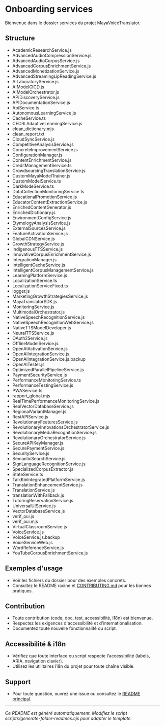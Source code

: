 # Onboarding services

Bienvenue dans le dossier services du projet MayaVoiceTranslator.

## Structure

- AcademicResearchService.js
- AdvancedAudioCompressionService.js
- AdvancedAudioCorpusService.js
- AdvancedCorpusEnrichmentService.js
- AdvancedMonetizationService.js
- AdvancedStreamingLipReadingService.js
- AILaboratoryService.js
- AIModelCICD.js
- AIModelOrchestrator.js
- APIDiscoveryService.js
- APIDocumentationService.js
- ApiService.ts
- AutonomousLearningService.js
- CacheService.ts
- CECRLAdaptiveLearningService.js
- clean_dictionary.mjs
- clean_report.txt
- CloudSyncService.js
- CompetitiveAnalysisService.js
- ConcreteImprovementService.js
- ConfigurationManager.js
- ContentEnrichmentService.js
- CreditManagementService.ts
- CrowdsourcingTranslationService.js
- CustomMayaModelTrainer.js
- CustomModelService.ts
- DarkModeService.ts
- DataCollectionMonitoringService.ts
- EducationalPromotionService.js
- EducatorContentExtractionService.js
- EnrichedContentGenerator.js
- EnrichedDictionary.js
- EnvironmentConfigService.js
- EtymologyAnalysisService.js
- ExternalSourcesService.js
- FeatureActivationService.js
- GlobalCDNService.js
- GrowthStrategyService.js
- IndigenousTTSService.js
- InnovativeCorpusEnrichmentService.js
- IntegrationManager.js
- IntelligentCacheService.js
- IntelligentCorpusManagementService.js
- LearningPlatformService.js
- LocalizationService.ts
- LocalizationServiceFixed.ts
- logger.js
- MarketingGrowthStrategiesService.js
- MayaTranslatorSDK.js
- MonitoringService.js
- MultimodalOrchestrator.js
- NativeSpeechRecognitionService.js
- NativeSpeechRecognitionWebService.js
- NativeTTSModelDeveloper.js
- NeuralTTSService.js
- OAuth2Service.js
- OfflineModelService.js
- OpenAIActivationService.js
- OpenAIIntegrationService.js
- OpenAIIntegrationService.js.backup
- OpenAITester.js
- OptimizedParallelPipelineService.js
- PaymentSecurityService.js
- PerformanceMonitoringService.ts
- PerformanceTestingService.js
- PWAService.ts
- rapport_global.mjs
- RealTimePerformanceMonitoringService.js
- RealVectorDatabaseService.js
- RegionalVariantManager.js
- RestAPIService.js
- RevolutionaryFeaturesService.js
- RevolutionaryInnovationsOrchestratorService.js
- RevolutionaryMediaRecognitionService.js
- RevolutionaryOrchestratorService.js
- SecureAPIKeyManager.js
- SecurePaymentService.js
- SecurityService.js
- SemanticSearchService.js
- SignLanguageRecognitionService.js
- SpecializedCorpusExtractor.js
- StateService.ts
- TalkKinIntegratedPlatformService.js
- TranslationEnhancementService.js
- TranslationService.js
- translationWithFallback.js
- TutoringReservationService.js
- UniversalUIService.js
- VectorDatabaseService.js
- verif_oui.js
- verif_oui.mjs
- VirtualClassroomService.js
- VoiceService.js
- VoiceService.js.backup
- VoiceServiceWeb.js
- WordReferenceService.js
- YouTubeCorpusEnrichmentService.js

## Exemples d'usage

- Voir les fichiers du dossier pour des exemples concrets.
- Consultez le README racine et [CONTRIBUTING.md](../CONTRIBUTING.md) pour les bonnes pratiques.

## Contribution

- Toute contribution (code, doc, test, accessibilité, i18n) est bienvenue.
- Respectez les exigences d'accessibilité et d'internationalisation.
- Documentez toute nouvelle fonctionnalité ou script.

## Accessibilité & i18n

- Vérifiez que toute interface ou script respecte l'accessibilité (labels, ARIA, navigation clavier).
- Utilisez les utilitaires i18n du projet pour toute chaîne visible.

## Support

- Pour toute question, ouvrez une issue ou consultez le [README principal](../README.md).

---

*Ce README est généré automatiquement. Modifiez le script scripts/generate-folder-readmes.cjs pour adapter le template.*
